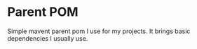 # Parent POM

Simple mavent parent pom I use for my projects. It brings basic dependencies I usually use.  
